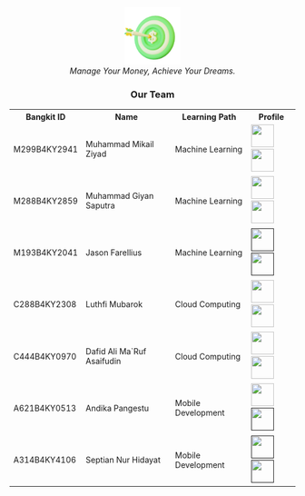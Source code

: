 <div align="center">
  <img src="/assets/icon.png" width="100" height="100"><br>
  <i>Manage Your Money, Achieve Your Dreams.</i>
</div>

<div align="center">
  <h3>Our Team</h3>
  <table align="center">
    <tr>
      <th>Bangkit ID</th>
      <th>Name</th>
      <th>Learning Path</th>
      <th>Profile</th>
    </tr>
    <tr>
      <td>M299B4KY2941</td>
      <td>Muhammad Mikail Ziyad</td>
      <td>Machine Learning</td>
      <td>
        <span>
          <a href="https://github.com/MikailZiyad"><img width="40" height="40" src="https://cdn.simpleicons.org/github/white?viewbox=auto"></a>
          <a href="https://www.linkedin.com/in/muhammad-mikail-ziyad-9b6449240/"><img width="40" height="40" src="https://cdn.simpleicons.org/linkedin?viewbox=auto"></a>
        </span>
      </td>
    </tr>
    <tr>
      <td>M288B4KY2859</td>
      <td>Muhammad Giyan Saputra</td>
      <td>Machine Learning</td>
      <td>
        <span>
          <a href="https://github.com/MuhammadGynSptr"><img width="40" height="40" src="https://cdn.simpleicons.org/github/white?viewbox=auto"></a>
          <a href="https://www.linkedin.com/in/giyan-saputra-5002322a1/"><img width="40" height="40" src="https://cdn.simpleicons.org/linkedin?viewbox=auto"></a>
        </span>
      </td>
    </tr>
    <tr>
      <td>M193B4KY2041</td>
      <td>Jason Farellius</td>
      <td>Machine Learning</td>
      <td>
        <span>
          <a href=""><img width="40" height="40" src="https://cdn.simpleicons.org/github/white?viewbox=auto"></a>
          <a href=""><img width="40" height="40" src="https://cdn.simpleicons.org/linkedin?viewbox=auto"></a>
        </span>
      </td>
    </tr>
    <tr>
      <td>C288B4KY2308</td>
      <td>Luthfi Mubarok</td>
      <td>Cloud Computing</td>
      <td>
        <span>
          <a href="https://github.com/luthfimubarok71"><img width="40" height="40" src="https://cdn.simpleicons.org/github/white?viewbox=auto"></a>
          <a href="https://www.linkedin.com/in/luthfi-mubarok/"><img width="40" height="40" src="https://cdn.simpleicons.org/linkedin?viewbox=auto"></a>
        </span>
      </td>
    </tr>
    <tr>
      <td>C444B4KY0970</td>
      <td>Dafid Ali Ma`Ruf Asaifudin</td>
      <td>Cloud Computing</td>
      <td>
        <span>
          <a href="https://github.com/dafidAlii"><img width="40" height="40" src="https://cdn.simpleicons.org/github/white?viewbox=auto"></a>
         <a href="https://www.linkedin.com/in/dafid-ali-a1b63b332/"><img width="40" height="40" src="https://cdn.simpleicons.org/linkedin?viewbox=auto"></a>
        </span>
      </td>
    </tr>
    <tr>
      <td>A621B4KY0513</td>
      <td>Andika Pangestu</td>
      <td>Mobile Development</td>
      <td>
        <span>
          <a href="https://github.com/andikapgst"><img width="40" height="40" src="https://cdn.simpleicons.org/github/white?viewbox=auto"></a>
          <a href=""><img width="40" height="40" src="https://cdn.simpleicons.org/linkedin?viewbox=auto"></a>
        </span>
      </td>
    </tr>
    <tr>
      <td>A314B4KY4106</td>
      <td>Septian Nur Hidayat</td>
      <td>Mobile Development</td>
      <td>
        <span>
          <a href=""><img width="40" height="40" src="https://cdn.simpleicons.org/github/white?viewbox=auto"></a>
          <a href=""><img width="40" height="40" src="https://cdn.simpleicons.org/linkedin?viewbox=auto"></a>
        </span>
      </td>
    </tr>
  </table>
</div>

